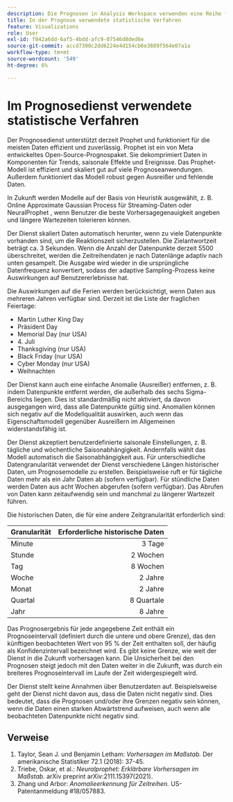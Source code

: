 ```yaml
---
description: Die Prognosen in Analysis Workspace verwenden eine Reihe fortschrittlicher statistischer Verfahren zur Bestimmung der Prognosewerte.
title: In der Prognose verwendete statistische Verfahren
feature: Visualizations
role: User
exl-id: f042a6dd-6af5-4bdd-afc9-07546d8ded6e
source-git-commit: accd7300c2dd6224e4d154cb6e3889f564e07a1a
workflow-type: tm+mt
source-wordcount: '549'
ht-degree: 6%

---
```


# Im Prognosedienst verwendete statistische Verfahren

Der Prognosedienst unterstützt derzeit Prophet und funktioniert für die meisten Daten effizient und zuverlässig. Prophet ist ein von Meta entwickeltes Open-Source-Prognospaket. Sie dekomprimiert Daten in Komponenten für Trends, saisonale Effekte und Ereignisse. Das Prophet-Modell ist effizient und skaliert gut auf viele Prognoseanwendungen. Außerdem funktioniert das Modell robust gegen Ausreißer und fehlende Daten.

In Zukunft werden Modelle auf der Basis von Heuristik ausgewählt, z. B. Online Approximate Gaussian Process für Streaming-Daten oder NeuralProphet , wenn Benutzer die beste Vorhersagegenauigkeit angeben und längere Wartezeiten tolerieren können.

Der Dienst skaliert Daten automatisch herunter, wenn zu viele Datenpunkte vorhanden sind, um die Reaktionszeit sicherzustellen. Die Zielantwortzeit beträgt ca. 3 Sekunden. Wenn die Anzahl der Datenpunkte derzeit 5500 überschreitet, werden die Zeitreihendaten je nach Datenlänge adaptiv nach unten gesampelt. Die Ausgabe wird wieder in die ursprüngliche Datenfrequenz konvertiert, sodass der adaptive Sampling-Prozess keine Auswirkungen auf Benutzererlebnisse hat.

Die Auswirkungen auf die Ferien werden berücksichtigt, wenn Daten aus mehreren Jahren verfügbar sind. Derzeit ist die Liste der fraglichen Feiertage:

* Martin Luther King Day
* Präsident Day
* Memorial Day (nur USA)
* 4. Juli
* Thanksgiving (nur USA)
* Black Friday (nur USA)
* Cyber Monday (nur USA)
* Weihnachten

Der Dienst kann auch eine einfache Anomalie (Ausreißer) entfernen, z. B. indem Datenpunkte entfernt werden, die außerhalb des sechs Sigma-Bereichs liegen. Dies ist standardmäßig nicht aktiviert, da davon ausgegangen wird, dass alle Datenpunkte gültig sind. Anomalien können sich negativ auf die Modellqualität auswirken, auch wenn das Eigenschaftsmodell gegenüber Ausreißern im Allgemeinen widerstandsfähig ist.

Der Dienst akzeptiert benutzerdefinierte saisonale Einstellungen, z. B. tägliche und wöchentliche Saisonabhängigkeit. Andernfalls wählt das Modell automatisch die Saisonabhängigkeit aus. Für unterschiedliche Datengranularität verwendet der Dienst verschiedene Längen historischer Daten, um Prognosemodelle zu erstellen. Beispielsweise ruft er für tägliche Daten mehr als ein Jahr Daten ab (sofern verfügbar). Für stündliche Daten werden Daten aus acht Wochen abgerufen (sofern verfügbar). Das Abrufen von Daten kann zeitaufwendig sein und manchmal zu längerer Wartezeit führen.

Die historischen Daten, die für eine andere Zeitgranularität erforderlich sind:

| Granularität | Erforderliche historische Daten |
|---|--:|
| Minute | 3 Tage |
| Stunde | 2 Wochen |
| Tag | 8 Wochen |
| Woche | 2 Jahre |
| Monat | 2 Jahre |
| Quartal | 8 Quartale |
| Jahr | 8 Jahre |


Das Prognosergebnis für jede angegebene Zeit enthält ein Prognoseintervall (definiert durch die untere und obere Grenze), das den künftigen beobachteten Wert von 95 % der Zeit enthalten soll, der häufig als Konfidenzintervall bezeichnet wird. Es gibt keine Grenze, wie weit der Dienst in die Zukunft vorhersagen kann. Die Unsicherheit bei den Prognosen steigt jedoch mit den Daten weiter in die Zukunft, was durch ein breiteres Prognoseintervall im Laufe der Zeit widergespiegelt wird.

Der Dienst stellt keine Annahmen über Benutzerdaten auf. Beispielsweise geht der Dienst nicht davon aus, dass die Daten nicht negativ sind. Dies bedeutet, dass die Prognosen und/oder ihre Grenzen negativ sein können, wenn die Daten einen starken Abwärtstrend aufweisen, auch wenn alle beobachteten Datenpunkte nicht negativ sind.


## Verweise

1. Taylor, Sean J. und Benjamin Letham: *Vorhersagen im Maßstab.* Der amerikanische Statistiker 72.1 (2018): 37-45.
1. Triebe, Oskar, et al.: *Neuralprophet: Erklärbare Vorhersagen im Maßstab.* arXiv preprint arXiv:2111.15397(2021).
1. Zhang und Arbor: *Anomalieerkennung für Zeitreihen.* US-Patentanmeldung #18/057883.
